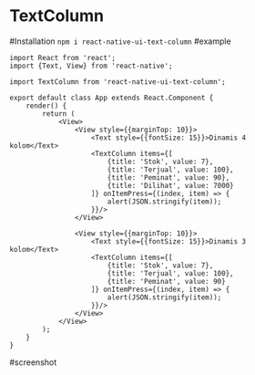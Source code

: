 # TextColumn

#Installation
```npm i react-native-ui-text-column```
#example
```
import React from 'react';
import {Text, View} from 'react-native';

import TextColumn from 'react-native-ui-text-column';

export default class App extends React.Component {
    render() {
        return (
            <View>
                <View style={{marginTop: 10}}>
                    <Text style={{fontSize: 15}}>Dinamis 4 kolom</Text>
                    <TextColumn items={[
                        {title: 'Stok', value: 7},
                        {title: 'Terjual', value: 100},
                        {title: 'Peminat', value: 90},
                        {title: 'Dilihat', value: 7000}
                    ]} onItemPress={(index, item) => {
                        alert(JSON.stringify(item));
                    }}/>
                </View>

                <View style={{marginTop: 10}}>
                    <Text style={{fontSize: 15}}>Dinamis 3 kolom</Text>
                    <TextColumn items={[
                        {title: 'Stok', value: 7},
                        {title: 'Terjual', value: 100},
                        {title: 'Peminat', value: 90}
                    ]} onItemPress={(index, item) => {
                        alert(JSON.stringify(item));
                    }}/>
                </View>
            </View>
        );
    }
}
```
#screenshot